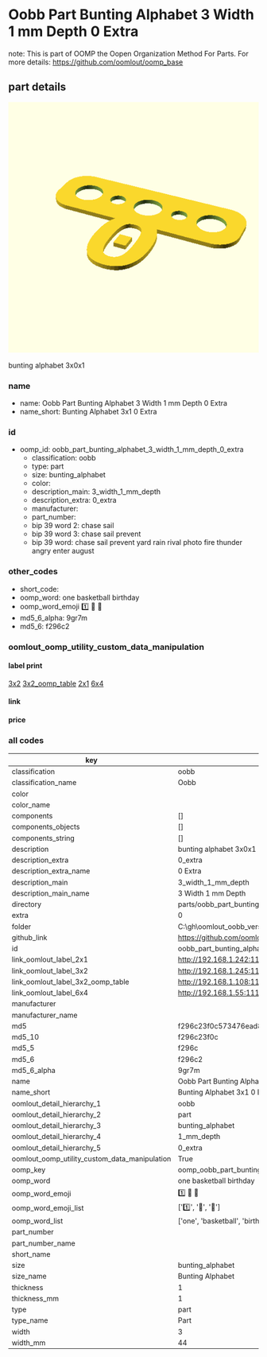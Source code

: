 # Oobb Part Bunting Alphabet 3 Width 1 mm Depth 0 Extra  

note: This is part of OOMP the Oopen Organization Method For Parts. For more details: https://github.com/oomlout/oomp_base

##  part details
  

[![](3dpr.png)](3dpr.png)

bunting alphabet 3x0x1



### name
* name: Oobb Part Bunting Alphabet 3 Width 1 mm Depth 0 Extra
* name_short: Bunting Alphabet 3x1 0 Extra
### id
* oomp_id: oobb_part_bunting_alphabet_3_width_1_mm_depth_0_extra
  * classification: oobb
  * type: part
  * size: bunting_alphabet
  * color: 
  * description_main: 3_width_1_mm_depth
  * description_extra: 0_extra
  * manufacturer: 
  * part_number: 
  * bip 39 word 2: chase sail
  * bip 39 word 3: chase sail prevent
  * bip 39 word: chase sail prevent yard rain rival photo fire thunder angry enter august

### other_codes
* short_code: 
* oomp_word: one basketball birthday
* oomp_word_emoji :one: :basketball: :birthday:
* md5_6_alpha: 9gr7m
* md5_6: f296c2






### oomlout_oomp_utility_custom_data_manipulation
#### label print
[3x2](http://192.168.1.245:1112/?label=oomp%209gr7m)
[3x2_oomp_table](http://192.168.1.108:1112/?label=oomp%209gr7m)
[2x1](http://192.168.1.242:1112/?label=oomp%209gr7m)
[6x4](http://192.168.1.55:1112/?label=oomp%209gr7m)    

#### link

                              

#### price







### all codes 
| key | value |  
| --- | --- |  
| classification | oobb |  
| classification_name | Oobb |  
| color |  |  
| color_name |  |  
| components | [] |  
| components_objects | [] |  
| components_string | [] |  
| description | bunting alphabet 3x0x1 |  
| description_extra | 0_extra |  
| description_extra_name | 0 Extra |  
| description_main | 3_width_1_mm_depth |  
| description_main_name | 3 Width 1 mm Depth |  
| directory | parts/oobb_part_bunting_alphabet_3_width_1_mm_depth_0_extra |  
| extra | 0 |  
| folder | C:\gh\oomlout_oobb_version_4_generated_parts\things\oobb_part_bunting_alphabet_3_width_1_mm_depth_0_extra |  
| github_link | https://github.com/oomlout/oomlout_oomp_part_src/tree/main/parts/oobb_part_bunting_alphabet_3_width_1_mm_depth_0_extra |  
| id | oobb_part_bunting_alphabet_3_width_1_mm_depth_0_extra |  
| link_oomlout_label_2x1 | http://192.168.1.242:1112/?label=oomp%209gr7m |  
| link_oomlout_label_3x2 | http://192.168.1.245:1112/?label=oomp%209gr7m |  
| link_oomlout_label_3x2_oomp_table | http://192.168.1.108:1112/?label=oomp%209gr7m |  
| link_oomlout_label_6x4 | http://192.168.1.55:1112/?label=oomp%209gr7m |  
| manufacturer |  |  
| manufacturer_name |  |  
| md5 | f296c23f0c573476ead88fed54af8935 |  
| md5_10 | f296c23f0c |  
| md5_5 | f296c |  
| md5_6 | f296c2 |  
| md5_6_alpha | 9gr7m |  
| name | Oobb Part Bunting Alphabet 3 Width 1 mm Depth 0 Extra |  
| name_short | Bunting Alphabet 3x1 0 Extra |  
| oomlout_detail_hierarchy_1 | oobb |  
| oomlout_detail_hierarchy_2 | part |  
| oomlout_detail_hierarchy_3 | bunting_alphabet |  
| oomlout_detail_hierarchy_4 | 1_mm_depth |  
| oomlout_detail_hierarchy_5 | 0_extra |  
| oomlout_oomp_utility_custom_data_manipulation | True |  
| oomp_key | oomp_oobb_part_bunting_alphabet_3_width_1_mm_depth_0_extra |  
| oomp_word | one basketball birthday |  
| oomp_word_emoji | :one: :basketball: :birthday: |  
| oomp_word_emoji_list | [':one:', ':basketball:', ':birthday:'] |  
| oomp_word_list | ['one', 'basketball', 'birthday'] |  
| part_number |  |  
| part_number_name |  |  
| short_name |  |  
| size | bunting_alphabet |  
| size_name | Bunting Alphabet |  
| thickness | 1 |  
| thickness_mm | 1 |  
| type | part |  
| type_name | Part |  
| width | 3 |  
| width_mm | 44 |  
